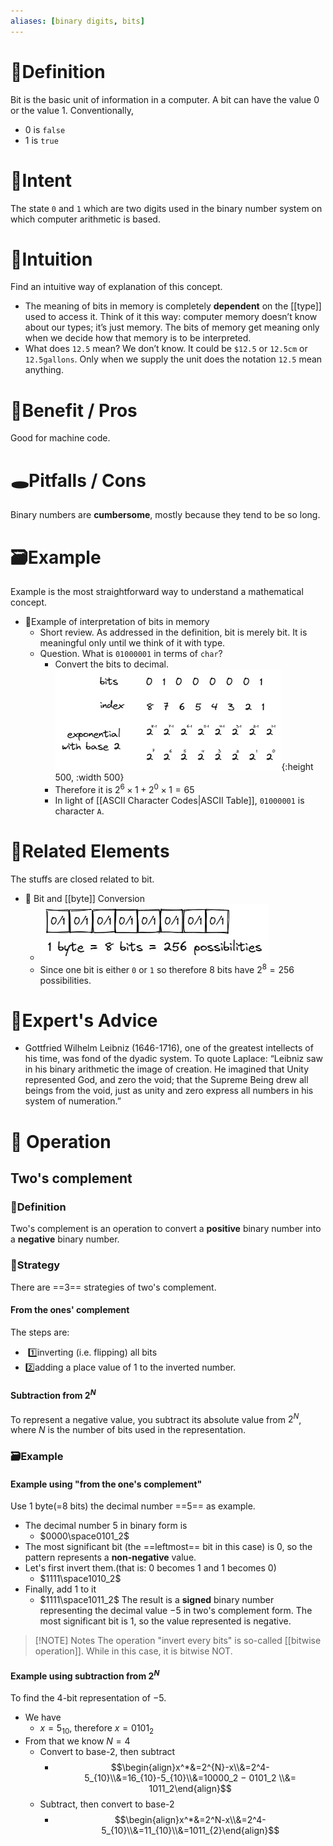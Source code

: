 ```yaml
---
aliases: [binary digits, bits]
---
```


# 📝Definition
Bit is the basic unit of information in a computer. A bit can have the value 0 or the value 1. Conventionally, 
- 0 is `false`
- 1 is `true`

# 🎯Intent
The state `0` and `1` which are two digits used in the binary number system on which computer arithmetic is based.

# 🧠Intuition
Find an intuitive way of explanation of this concept.
- The meaning of bits in memory is completely **dependent** on the [[type]] used to access it. Think of it this way: computer memory doesn’t know about our types; it’s just memory. The bits of memory get meaning only when we decide how that memory is to be interpreted.
- What does `12.5` mean? We don’t know. It could be `$12.5` or `12.5cm` or `12.5gallons`. Only when we supply the unit does the notation `12.5` mean anything.

# 🚀Benefit / Pros
Good for machine code.

# 🕳Pitfalls / Cons
Binary numbers are **cumbersome**, mostly because they tend to be so long.

# 🗃Example  
Example is the most straightforward way to understand a mathematical concept.
- 📌Example of interpretation of bits in memory
    - Short review. As addressed in the definition, bit is merely bit. It is meaningful only until we think of it with type.
    - Question. What is `01000001` in terms of `char`?
        - Convert the bits to decimal.
          ![name](../assets/01000001_bits.png){:height 500, :width 500}
        - Therefore it is $2^6\times1+2^0\times1=65$
        - In light of [[ASCII Character Codes|ASCII Table]], `01000001` is character `A`.
        

# 🧬Related Elements
The stuffs are closed related to bit.
- 📌 Bit and [[byte]] Conversion
    - ![name](../assets/bit_byte_conversion.png)
    - Since one bit is either `0` or `1` so therefore 8 bits have $2^8=256$ possibilities.
   

# 🥼Expert's Advice
- Gottfried Wilhelm Leibniz (1646-1716), one of the greatest intellects of his time, was fond of the dyadic system. To quote Laplace: “Leibniz saw in his binary arithmetic the image of creation. He imagined that Unity represented God, and zero the void; that the Supreme Being drew all beings from the void, just as unity and zero express all numbers in his system of numeration.”

# 💫 Operation
## Two's complement
### 📝Definition
Two's complement is an  operation to convert a **positive** binary number into a **negative** binary number.
### 🏹Strategy
There are ==3== strategies of two's complement.
#### From the ones' complement
The steps are:
-  1️⃣inverting (i.e. flipping) all bits
- 2️⃣adding a place value of 1 to the inverted number.
#### Subtraction from $2^N$
To represent a negative value, you subtract its absolute value from $2^N$, where $N$ is the number of bits used in the representation.

### 🗃Example
#### Example using "from the one's complement"
Use 1 byte(=8 bits) the decimal number ==5== as example.
- The decimal number 5 in binary form is
	- $0000\space0101_2$
- The most significant bit (the ==leftmost== bit in this case) is 0, so the pattern represents a **non-negative** value.
- Let's first invert them.(that is: 0 becomes 1 and 1 becomes 0)
	- $1111\space1010_2$ 
- Finally, add 1 to it
	- $1111\space1011_2$
The result is a **signed** binary number representing the decimal value −5 in two's complement form. The most significant bit is 1, so the value represented is negative.

> [!NOTE] Notes
> The operation "invert every bits" is so-called [[bitwise operation]]. While in this case, it is bitwise NOT.

#### Example using subtraction from $2^N$
To find the 4-bit representation of −5.
- We have
	- $x = 5_{10}$,  therefore $x = 0101_2$
- From that we know $N=4$
	- Convert to base-2, then subtract
		- $$\begin{align}x^*&=2^{N}-x\\&=2^4-5_{10}\\&=16_{10}-5_{10}\\&=10000_2 − 0101_2 \\&= 1011_2\end{align}$$
	- Subtract, then convert to base-2
		- $$\begin{align}x^*&=2^N-x\\&=2^4-5_{10}\\&=11_{10}\\&=1011_{2}\end{align}$$

